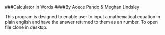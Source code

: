 ###Calculator in Words
####By Aoede Pando & Meghan Lindsley

This program is designed to enable user to input a mathematical equation in plain english and have the answer returned to them as an number.
To open file clone in desktop.


